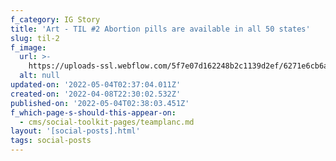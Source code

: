 ```yaml
---
f_category: IG Story
title: 'Art - TIL #2 Abortion pills are available in all 50 states'
slug: til-2
f_image:
  url: >-
    https://uploads-ssl.webflow.com/5f7e07d162248b2c1139d2ef/6271e6cb6aa05bfef0c8bae1_Instagram%20story%20-%2022.png
  alt: null
updated-on: '2022-05-04T02:37:04.011Z'
created-on: '2022-04-08T22:30:02.532Z'
published-on: '2022-05-04T02:38:03.451Z'
f_which-page-s-should-this-appear-on:
  - cms/social-toolkit-pages/teamplanc.md
layout: '[social-posts].html'
tags: social-posts
---
```



